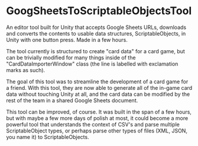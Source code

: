 # GoogSheetsToScriptableObjectsTool
An editor tool built for Unity that accepts Google Sheets URLs, downloads and converts the contents to usable data structures, ScriptableObjects, in Unity with one button press. Made in a few hours.

The tool currently is structured to create "card data" for a card game, but can be trivially modified for many things inside of the "CardDataImporterWindow" class (the line is labelled with exclamation marks as such).

The goal of this tool was to streamline the development of a card game for a friend. With this tool, they are now able to generate all of the in-game card data without touching Unity at all, and the card data can be modified by the rest of the team in a shared Google Sheets document.

This tool can be improved, of course. It was built in the span of a few hours, but with maybe a few more days of polish at most, it could become a more powerful tool that understands the context of CSV's and parse multiple ScriptableObject types, or perhaps parse other types of files (XML, JSON, you name it) to ScriptableObjects.
